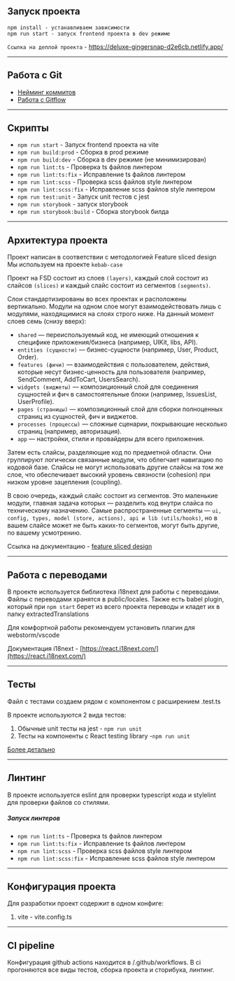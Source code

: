 ## Запуск проекта

```
npm install - устанавливаем зависимости
npm run start - запуск frontend проекта в dev режиме
```

`Ссылка на деплой проекта` - https://deluxe-gingersnap-d2e6cb.netlify.app/

----

## Работа с Git

- [Нейминг коммитов](/docs/git-commits/README.md)
- [Работа с Gitflow](/docs/gitflow/README.md)

----

## Скрипты

- `npm run start` - Запуск frontend проекта на vite
- `npm run build:prod` - Сборка в prod режиме
- `npm run build:dev` - Сборка в dev режиме (не минимизирован)
- `npm run lint:ts` - Проверка ts файлов линтером
- `npm run lint:ts:fix` - Исправление ts файлов линтером
- `npm run lint:scss` - Проверка scss файлов style линтером
- `npm run lint:scss:fix` - Исправление scss файлов style линтером
- `npm run test:unit` - Запуск unit тестов с jest
- `npm run storybook` - запуск storybook
- `npm run storybook:build` - Сборка storybook билда

----

## Архитектура проекта

Проект написан в соответствии с методологией Feature sliced design
Мы используем на проекте `kebab-case`

Проект на FSD состоит из слоев `(layers)`, каждый слой состоит из слайсов `(slices)` и каждый слайс состоит из сегментов `(segments)`.

Слои стандартизированы во всех проектах и расположены вертикально. Модули на одном слое могут взаимодействовать лишь с модулями, находящимися на слоях строго ниже. На данный момент слоев семь (снизу вверх):

- `shared` — переиспользуемый код, не имеющий отношения к специфике приложения/бизнеса (например, UIKit, libs, API).
- `entities (сущности)` — бизнес-сущности (например, User, Product, Order).
- `features (фичи)` — взаимодействия с пользователем, действия, которые несут бизнес-ценность для пользователя (например, SendComment, AddToCart, UsersSearch).
- `widgets (виджеты)` — композиционный слой для соединения сущностей и фич в самостоятельные блоки (например, IssuesList, UserProfile).
- `pages (страницы)` — композиционный слой для сборки полноценных страниц из сущностей, фич и виджетов.
- `processes (процессы)` — сложные сценарии, покрывающие несколько страниц (например, авторизация).
- `app` — настройки, стили и провайдеры для всего приложения.

Затем есть слайсы, разделяющие код по предметной области. Они группируют логически связанные модули, что облегчает навигацию по кодовой базе. Слайсы не могут использовать другие слайсы на том же слое, что обеспечивает высокий уровень связности (cohesion) при низком уровне зацепления (coupling).

В свою очередь, каждый слайс состоит из сегментов. Это маленькие модули, главная задача которых — разделить код внутри слайса по техническому назначению. Самые распространенные сегменты — `ui, config, types, model (store, actions), api и lib (utils/hooks)`, но в вашем слайсе может не быть каких-то сегментов, могут быть другие, по вашему усмотрению.

Ссылка на документацию - [feature sliced design](https://feature-sliced.design/docs/get-started/tutorial)

----

## Работа с переводами

В проекте используется библиотека i18next для работы с переводами.
Файлы с переводами хранятся в public/locales.
Также есть babel plugin, который при `npm start` берет из всего проекта переводы и кладет их в папку extractedTranslations

Для комфортной работы рекомендуем установить плагин для webstorm/vscode

Документация i18next - [https://react.i18next.com/](https://react.i18next.com/)

----

## Тесты

Файл с тестами создаем рядом с компонентом с расширением .test.ts

В проекте используются 2 вида тестов:
1) Обычные unit тесты на jest - `npm run unit`
2) Тесты на компоненты с React testing library -`npm run unit`

[Более детально](/docs/tests/README.md)

----

## Линтинг

В проекте используется eslint для проверки typescript кода и stylelint для проверки файлов со стилями.

##### Запуск линтеров
- `npm run lint:ts` - Проверка ts файлов линтером
- `npm run lint:ts:fix` - Исправление ts файлов линтером
- `npm run lint:scss` - Проверка scss файлов style линтером
- `npm run lint:scss:fix` - Исправление scss файлов style линтером

----

## Конфигурация проекта

Для разработки проект содержит в одном конфиге:
1. vite - vite.config.ts

----

## CI pipeline

Конфигурация github actions находится в /.github/workflows.
В ci прогоняются все виды тестов, сборка проекта и сторибука, линтинг.

